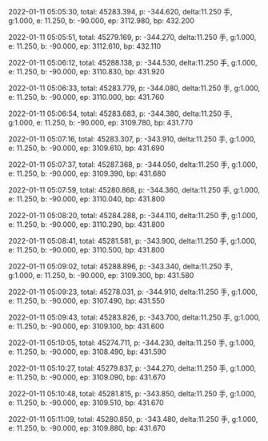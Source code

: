 2022-01-11 05:05:30, total: 45283.394, p: -344.620, delta:11.250 手, g:1.000, e: 11.250, b: -90.000, ep: 3112.980, bp: 432.200

2022-01-11 05:05:51, total: 45279.169, p: -344.270, delta:11.250 手, g:1.000, e: 11.250, b: -90.000, ep: 3112.610, bp: 432.110

2022-01-11 05:06:12, total: 45288.138, p: -344.530, delta:11.250 手, g:1.000, e: 11.250, b: -90.000, ep: 3110.830, bp: 431.920

2022-01-11 05:06:33, total: 45283.779, p: -344.080, delta:11.250 手, g:1.000, e: 11.250, b: -90.000, ep: 3110.000, bp: 431.760

2022-01-11 05:06:54, total: 45283.683, p: -344.380, delta:11.250 手, g:1.000, e: 11.250, b: -90.000, ep: 3109.780, bp: 431.770

2022-01-11 05:07:16, total: 45283.307, p: -343.910, delta:11.250 手, g:1.000, e: 11.250, b: -90.000, ep: 3109.610, bp: 431.690

2022-01-11 05:07:37, total: 45287.368, p: -344.050, delta:11.250 手, g:1.000, e: 11.250, b: -90.000, ep: 3109.390, bp: 431.680

2022-01-11 05:07:59, total: 45280.868, p: -344.360, delta:11.250 手, g:1.000, e: 11.250, b: -90.000, ep: 3110.040, bp: 431.800

2022-01-11 05:08:20, total: 45284.288, p: -344.110, delta:11.250 手, g:1.000, e: 11.250, b: -90.000, ep: 3110.290, bp: 431.800

2022-01-11 05:08:41, total: 45281.581, p: -343.900, delta:11.250 手, g:1.000, e: 11.250, b: -90.000, ep: 3110.500, bp: 431.800

2022-01-11 05:09:02, total: 45288.896, p: -343.340, delta:11.250 手, g:1.000, e: 11.250, b: -90.000, ep: 3109.300, bp: 431.580

2022-01-11 05:09:23, total: 45278.031, p: -344.910, delta:11.250 手, g:1.000, e: 11.250, b: -90.000, ep: 3107.490, bp: 431.550

2022-01-11 05:09:43, total: 45283.826, p: -343.700, delta:11.250 手, g:1.000, e: 11.250, b: -90.000, ep: 3109.100, bp: 431.600

2022-01-11 05:10:05, total: 45274.711, p: -344.230, delta:11.250 手, g:1.000, e: 11.250, b: -90.000, ep: 3108.490, bp: 431.590

2022-01-11 05:10:27, total: 45279.837, p: -344.270, delta:11.250 手, g:1.000, e: 11.250, b: -90.000, ep: 3109.090, bp: 431.670

2022-01-11 05:10:48, total: 45281.815, p: -343.850, delta:11.250 手, g:1.000, e: 11.250, b: -90.000, ep: 3109.510, bp: 431.670

2022-01-11 05:11:09, total: 45280.850, p: -343.480, delta:11.250 手, g:1.000, e: 11.250, b: -90.000, ep: 3109.880, bp: 431.670